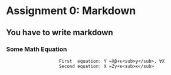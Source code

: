 # Assignment 0: Markdown
## You have to write markdown
### Some Math Equation



                        First  equation: Y =Xβ+ϵ<sub>y</sub>, ∀X 
                        Second equation: X =Zγ+ϵ<sub>x</sub>
                    
                    
                    


